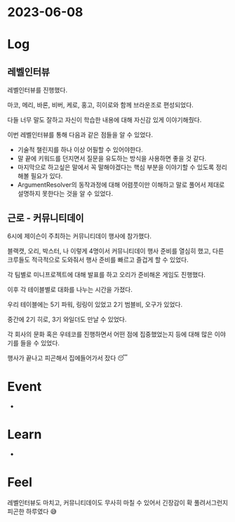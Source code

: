 # 2023-06-08

# Log

## 레벨인터뷰

레벨인터뷰를 진행했다.

마코, 메리, 바론, 비버, 케로, 홍고, 히이로와 함께 브라운조로 편성되었다.

다들 너무 말도 잘하고 자신이 학습한 내용에 대해 자신감 있게 이야기해줬다.

이번 레벨인터뷰를 통해 다음과 같은 점들을 알 수 있었다.
- 기술적 챌린지를 하나 이상 어필할 수 있어야한다.
- 말 끝에 키워드를 던지면서 질문을 유도하는 방식을 사용하면 좋을 것 같다.
- 마지막으로 하고싶은 말에서 꼭 말해야겠다는 핵심 부분을 이야기할 수 있도록 정리해볼 필요가 있다.
- ArgumentResolver의 동작과정에 대해 어렴풋이만 이해하고 말로 풀어서 제대로 설명하지 못한다는 것을 알 수 있었다.

## 근로 - 커뮤니티데이

6시에 제이슨이 주최하는 커뮤니티데이 행사에 참가했다.

블랙캣, 오리, 박스터, 나 이렇게 4명이서 커뮤니티데이 행사 준비를 열심히 했고, 다른 크루들도 적극적으로 도와줘서 행사 준비를 빠르고 즐겁게 할 수 있었다.

각 팀별로 미니프로젝트에 대해 발표를 하고 오리가 준비해온 게임도 진행했다.

이후 각 테이블별로 대화를 나누는 시간을 가졌다.

우리 테이블에는 5기 파워, 링링이 있었고 2기 범블비, 오구가 있었다.

중간에 2기 히로, 3기 와일더도 만날 수 있었다.

각 회사의 문화 혹은 우테코를 진행하면서 어떤 점에 집중했었는지 등에 대해 많은 이야기를 들을 수 있었다.

행사가 끝나고 피곤해서 집에들어가서 잤다 😴

# Event

- 

# Learn

- 

# Feel

레벨인터뷰도 마치고, 커뮤니티데이도 무사히 마칠 수 있어서 긴장감이 확 풀려서그런지 피곤한 하루였다 😅
